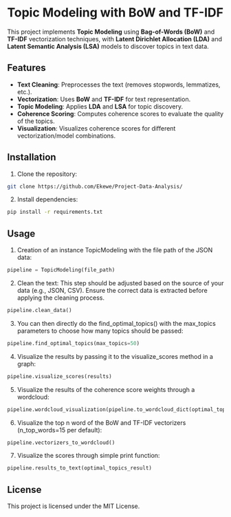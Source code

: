 # Topic Modeling with BoW and TF-IDF

This project implements **Topic Modeling** using **Bag-of-Words (BoW)** and **TF-IDF** vectorization techniques, with **Latent Dirichlet Allocation (LDA)** and **Latent Semantic Analysis (LSA)** models to discover topics in text data.

## Features

- **Text Cleaning**: Preprocesses the text (removes stopwords, lemmatizes, etc.).
- **Vectorization**: Uses **BoW** and **TF-IDF** for text representation.
- **Topic Modeling**: Applies **LDA** and **LSA** for topic discovery.
- **Coherence Scoring**: Computes coherence scores to evaluate the quality of the topics.
- **Visualization**: Visualizes coherence scores for different vectorization/model combinations.

## Installation

1. Clone the repository:
```bash
git clone https://github.com/Ekewe/Project-Data-Analysis/
```
2. Install dependencies:
```bash
pip install -r requirements.txt
```
## Usage
1. Creation of an instance TopicModeling with the file path of the JSON data:
```python
pipeline = TopicModeling(file_path)
```
2. Clean the text: This step should be adjusted based on the source of your data (e.g., JSON, CSV). Ensure the correct data is extracted before applying the cleaning process.
```python
pipeline.clean_data()
```
3. You can then directly do the find_optimal_topics() with the max_topics parameters to choose how many topics should be passed:
```python
pipeline.find_optimal_topics(max_topics=50)
```
4. Visualize the results by passing it to the visualize_scores method in a graph:
```python
pipeline.visualize_scores(results)
```
5. Visualize the results of the coherence score weights through a wordcloud:
```python
pipeline.wordcloud_visualization(pipeline.to_wordcloud_dict(optimal_topics_result))
```
6. Visualize the top n word of the BoW and TF-IDF vectorizers (n_top_words=15 per default):
```python
pipeline.vectorizers_to_wordcloud()
```
7. Visualize the scores through simple print function:
```python
pipeline.results_to_text(optimal_topics_result)
```

## License
This project is licensed under the MIT License.
